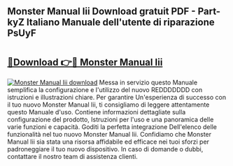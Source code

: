 ## Monster Manual Iii Download gratuit PDF - Part-kyZ Italiano Manuale dell'utente di riparazione PsUyF

# <h2><a href="http://dfdnfg.blite.top/?on=Monster+Manual+Iii">🔗Download 👉🔴 Monster Manual Iii</a></h2>

[![Monster Manual Iii download](https://i.imgur.com/lujVjoI.png)](http://dfdnfg.blite.top/?on=Monster+Manual+Iii)
Messa in servizio questo Manuale semplifica la configurazione e l'utilizzo del nuovo REDDDDDDD con istruzioni e illustrazioni chiare. Per garantire Un'esperienza di successo con il tuo nuovo Monster Manual Iii, ti consigliamo di leggere attentamente questo Manuale d'uso. Contiene informazioni dettagliate sulla configurazione del prodotto, Istruzioni per l'uso e una panoramica delle varie funzioni e capacità. Goditi la perfetta integrazione Dell'elenco delle funzionalità nel tuo nuovo Monster Manual Iii. Confidiamo che Monster Manual Iii sia stata una risorsa affidabile ed efficace nei tuoi sforzi per padroneggiare il tuo nuovo dispositivo. In caso di domande o dubbi, contattare il nostro team di assistenza clienti.
